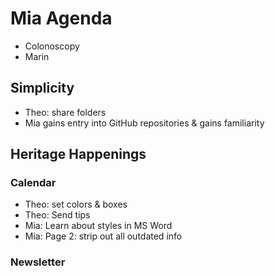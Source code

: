 # Mia Agenda

* Colonoscopy
* Marin

## Simplicity

* Theo: share folders
* Mia gains entry into GitHub repositories & gains familiarity

## Heritage Happenings

### Calendar

* Theo: set colors & boxes
* Theo: Send tips
* Mia: Learn about styles in MS Word
* Mia: Page 2: strip out all outdated info

### Newsletter